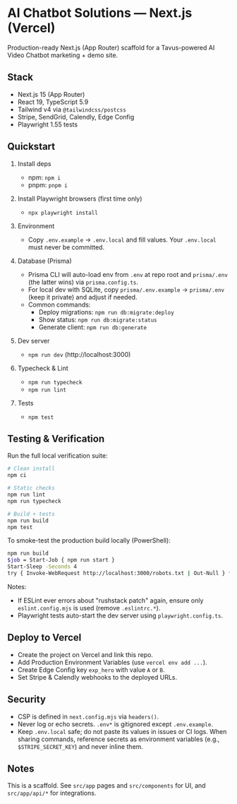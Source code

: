 # AI Chatbot Solutions — Next.js (Vercel)

Production-ready Next.js (App Router) scaffold for a Tavus-powered AI Video Chatbot marketing + demo site.

## Stack
- Next.js 15 (App Router)
- React 19, TypeScript 5.9
- Tailwind v4 via `@tailwindcss/postcss`
- Stripe, SendGrid, Calendly, Edge Config
- Playwright 1.55 tests

## Quickstart

1. Install deps
   - npm: `npm i`
   - pnpm: `pnpm i`

2. Install Playwright browsers (first time only)
   - `npx playwright install`

3. Environment
   - Copy `.env.example` → `.env.local` and fill values. Your `.env.local` must never be committed.

4. Database (Prisma)
   - Prisma CLI will auto-load env from `.env` at repo root and `prisma/.env` (the latter wins) via `prisma.config.ts`.
   - For local dev with SQLite, copy `prisma/.env.example` → `prisma/.env` (keep it private) and adjust if needed.
   - Common commands:
     - Deploy migrations: `npm run db:migrate:deploy`
     - Show status: `npm run db:migrate:status`
     - Generate client: `npm run db:generate`

5. Dev server
   - `npm run dev` (http://localhost:3000)

6. Typecheck & Lint
   - `npm run typecheck`
   - `npm run lint`

7. Tests
   - `npm test`

## Testing & Verification

Run the full local verification suite:

```bash
# Clean install
npm ci

# Static checks
npm run lint
npm run typecheck

# Build + tests
npm run build
npm test
```

To smoke-test the production build locally (PowerShell):

```bash
npm run build
$job = Start-Job { npm run start }
Start-Sleep -Seconds 4
try { Invoke-WebRequest http://localhost:3000/robots.txt | Out-Null } finally { Stop-Job $job | Out-Null; Remove-Job $job | Out-Null }
```

Notes:
- If ESLint ever errors about "rushstack patch" again, ensure only `eslint.config.mjs` is used (remove `.eslintrc.*`).
- Playwright tests auto-start the dev server using `playwright.config.ts`.

## Deploy to Vercel
- Create the project on Vercel and link this repo.
- Add Production Environment Variables (use `vercel env add ...`).
- Create Edge Config key `exp_hero` with value `A` or `B`.
- Set Stripe & Calendly webhooks to the deployed URLs.

## Security
- CSP is defined in `next.config.mjs` via `headers()`.
- Never log or echo secrets. `.env*` is gitignored except `.env.example`.
- Keep `.env.local` safe; do not paste its values in issues or CI logs. When sharing commands, reference secrets as environment variables (e.g., `$STRIPE_SECRET_KEY`) and never inline them.

## Notes
This is a scaffold. See `src/app` pages and `src/components` for UI, and `src/app/api/*` for integrations.

